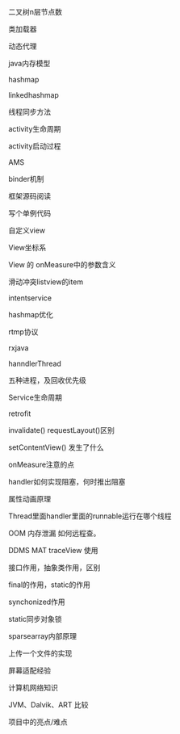 二叉树n层节点数

类加载器

动态代理

java内存模型

hashmap

linkedhashmap

线程同步方法

activity生命周期

activity启动过程

AMS

binder机制

框架源码阅读

写个单例代码

自定义view

View坐标系

View 的 onMeasure中的参数含义

滑动冲突listview的item

intentservice

hashmap优化

rtmp协议

rxjava

hanndlerThread

五种进程，及回收优先级

Service生命周期

retrofit

invalidate() requestLayout()区别

setContentView() 发生了什么

onMeasure注意的点

handler如何实现阻塞，何时推出阻塞

属性动画原理

Thread里面handler里面的runnable运行在哪个线程

OOM 内存泄漏 如何远程查。

DDMS MAT traceView 使用

接口作用，抽象类作用，区别

final的作用，static的作用

synchonized作用

static同步对象锁

sparsearray内部原理

上传一个文件的实现

屏幕适配经验

计算机网络知识  

JVM、Dalvik、ART 比较

项目中的亮点/难点
